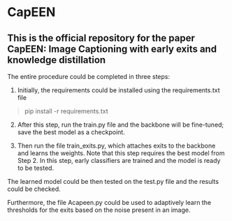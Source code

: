 # CapEEN

## This is the official repository for the paper CapEEN: Image Captioning with early exits and knowledge distillation

The entire procedure could be completed in three steps:

1. Initially, the requirements could be installed using the requirements.txt file

>pip install -r requirements.txt

2. After this step, run the train.py file and the backbone will be fine-tuned; save the best model as a checkpoint.

3. Then run the file train_exits.py, which attaches exits to the backbone and learns the weights.
 Note that this step requires the best model from Step 2. In this step, early classifiers are trained and the model is ready to be tested.

The learned model could be then tested on the test.py file and the results could be checked.

Furthermore, the file Acapeen.py could be used to adaptively learn the thresholds for the exits based on the noise present in an image.
